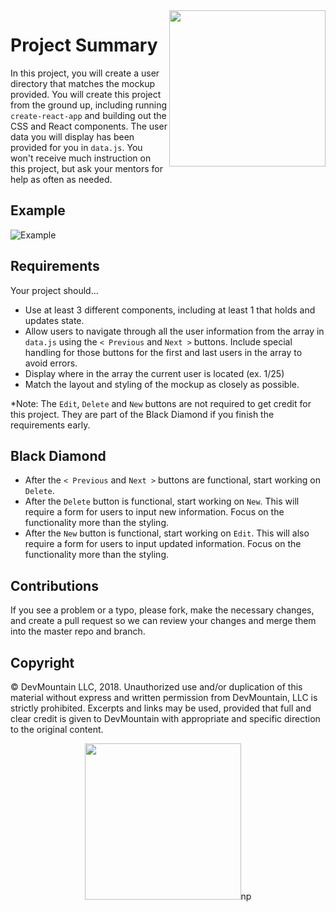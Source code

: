 <img src="https://s3.amazonaws.com/devmountain/readme-logo.png" width="250" align="right">

# Project Summary

In this project, you will create a user directory that matches the mockup provided. You will create this project from the ground up, including running `create-react-app` and building out the CSS and React components. The user data you will display has been provided for you in `data.js`. You won't receive much instruction on this project, but ask your mentors for help as often as needed.

## Example

![Example](https://github.com/DevMountain/react-i-ii-afternoon/blob/master/mockup.jpeg?raw=true)

## Requirements

Your project should...

- Use at least 3 different components, including at least 1 that holds and updates state.
- Allow users to navigate through all the user information from the array in `data.js` using the `< Previous` and `Next >` buttons. Include special handling for those buttons for the first and last users in the array to avoid errors.
- Display where in the array the current user is located (ex. 1/25)
- Match the layout and styling of the mockup as closely as possible.

\*Note: The `Edit`, `Delete` and `New` buttons are not required to get credit for this project. They are part of the Black Diamond if you finish the requirements early.

## Black Diamond

- After the `< Previous` and `Next >` buttons are functional, start working on `Delete`.
- After the `Delete` button is functional, start working on `New`. This will require a form for users to input new information. Focus on the functionality more than the styling.
- After the `New` button is functional, start working on `Edit`. This will also require a form for users to input updated information. Focus on the functionality more than the styling.

## Contributions

If you see a problem or a typo, please fork, make the necessary changes, and create a pull request so we can review your changes and merge them into the master repo and branch.

## Copyright

© DevMountain LLC, 2018. Unauthorized use and/or duplication of this material without express and written permission from DevMountain, LLC is strictly prohibited. Excerpts and links may be used, provided that full and clear credit is given to DevMountain with appropriate and specific direction to the original content.

<p align="center">
<img src="https://s3.amazonaws.com/devmountain/readme-logo.png" width="250">np
</p>

